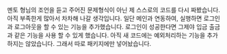 멘토 형님의 조언을 듣고 주어진 문제형식이 아닌 제 스스로의 코드를 다시 짜봤습니다. 아직 부족한게 많아서 차차해 나갈 생각입니다.
일단 메인과 연동하여, 실행하면 로그인과 로그아웃을 할 수 있는 기능을 추가했습니다.
로그인이 성공한다면 그제야 입금 출금과 같은 기능을 사용 할 수 있게 했습니다.
아직 새 코드에는 예외처리하는 기능을 추가하지는 않았습니다. 그래서 따로 패키지에만 넣어놨습니다.
